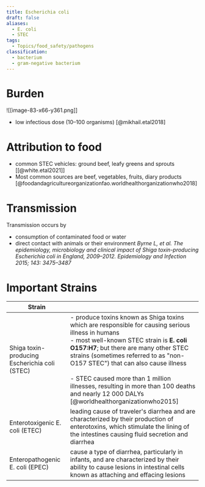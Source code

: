 ```yaml
---
title: Escherichia coli
draft: false
aliases:
  - E. coli
  - STEC
tags:
  - Topics/food_safety/pathogens
classification:
  - bacterium
  - gram-negative bacterium
---
```

# Burden
![[image-83-x66-y361.png]]

- low infectious dose  (10–100 organisms) [@mikhail.etal2018]
# Attribution to food
- common STEC vehicles: ground beef, leafy greens and sprouts [[@white.etal2021]]
- Most common sources are beef, vegetables, fruits, diary products [@foodandagricultureorganizationfao.worldhealthorganizationwho2018]
# Transmission
Transmission  occurs by 
- consumption of contaminated food or  water
- direct contact with animals or their environment
	*Byrne L, et al. The epidemiology, microbiology and  clinical impact of Shiga toxin-producing Escherichia  coli in England, 2009–2012. Epidemiology and Infection  2015; 143: 3475–3487*

# Important Strains 
| Strain                                        |                                                                                                                                                                                                                                                                                                                                                                                                                          |
| --------------------------------------------- | ------------------------------------------------------------------------------------------------------------------------------------------------------------------------------------------------------------------------------------------------------------------------------------------------------------------------------------------------------------------------------------------------------------------------ |
| Shiga toxin-producing Escherichia coli (STEC) | - produce toxins known as Shiga toxins which are responsible for causing serious illness in humans<br>- most well-known STEC strain is **E. coli O157:H7**; but there are many other STEC strains (sometimes referred to as "non-O157 STEC") that can also cause illness<br><br>- STEC caused more than 1 million illnesses, resulting in more than 100 deaths and nearly 12 000 DALYs [@worldhealthorganizationwho2015] |
| Enterotoxigenic E. coli (ETEC)                | leading cause of traveler's diarrhea and are characterized by their production of enterotoxins, which stimulate the lining of the intestines causing fluid secretion and diarrhea                                                                                                                                                                                                                                        |
| Enteropathogenic E. coli (EPEC)               | cause a type of diarrhea, particularly in infants, and are characterized by their ability to cause lesions in intestinal cells known as attaching and effacing lesions                                                                                                                                                                                                                                                   |
